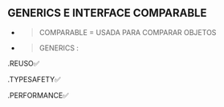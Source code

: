 ## GENERICS E INTERFACE COMPARABLE


- > COMPARABLE = USADA PARA COMPARAR OBJETOS

- > GENERICS  :

.REUSO✅

.TYPESAFETY✅

.PERFORMANCE✅








